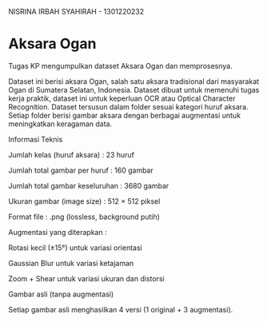 NISRINA IRBAH SYAHIRAH - 1301220232

# Aksara Ogan
Tugas KP mengumpulkan dataset Aksara Ogan dan memprosesnya.

Dataset ini berisi aksara Ogan, salah satu aksara tradisional dari masyarakat Ogan di Sumatera Selatan, Indonesia. Dataset dibuat untuk memenuhi tugas kerja praktik, dataset ini untuk keperluan OCR atau Optical Character Recognition. Dataset tersusun dalam folder sesuai kategori huruf aksara. Setiap folder berisi gambar aksara dengan berbagai augmentasi untuk meningkatkan keragaman data.

Informasi Teknis

Jumlah kelas (huruf aksara) : 23 huruf

Jumlah total gambar per huruf : 160 gambar

Jumlah total gambar keseluruhan : 3680 gambar

Ukuran gambar (image size) : 512 × 512 piksel

Format file : .png (lossless, background putih)

Augmentasi yang diterapkan :

Rotasi kecil (±15°) untuk variasi orientasi

Gaussian Blur untuk variasi ketajaman

Zoom + Shear untuk variasi ukuran dan distorsi

Gambar asli (tanpa augmentasi)

Setiap gambar asli menghasilkan 4 versi (1 original + 3 augmentasi).
